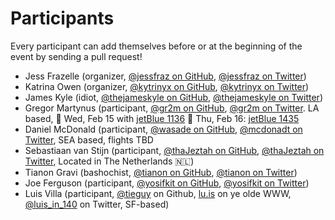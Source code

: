 # Participants

Every participant can add themselves before or at the beginning of the event by
sending a pull request!

- Jess Frazelle (organizer, [@jessfraz on GitHub](https://github.com/jessfraz), [@jessfraz on Twitter](https://twitter.com/jessfraz))
- Katrina Owen (organizer, [@kytrinyx on GitHub](https://github.com/kytrinyx),
  [@kytrinyx on Twitter](https://twitter.com/kytrinyx))
- James Kyle (idiot, [@thejameskyle on GitHub](https://github.com/thejameskyle), [@thejameskyle on Twitter](https://twitter.com/thejameskyle))
- Gregor Martynus (participant, [@gr2m on GitHub](https://github.com/gr2m/), [@gr2m on Twitter](https://twitter.com/gr2m/). LA based, 
🛫 Wed, Feb 15 with [jetBlue 1136](https://www.google.com/search?q=jetBlue+1136) 🛬 Thu, Feb 16: [jetBlue 1435](https://www.google.com/search?q=jetBlue+1435)
- Daniel McDonald (participant, [@wasade on GitHub](https://github.com/wasade), [@mcdonadt on Twitter](https://twitter.com/mcdonadt), SEA based, flights TBD
- Sebastiaan van Stijn (participant, [@thaJeztah on GitHub](https://github.com/thaJeztah), [@thaJeztah on Twitter](https://twitter.com/thaJeztah), Located in The Netherlands 🇳🇱)
- Tianon Gravi (bashochist, [@tianon on GitHub](https://github.com/tianon), [@tianon on Twitter](https://twitter.com/tianon))
- Joe Ferguson (participant, [@yosifkit on GitHub](https://github.com/yosifkit), [@yosifkit on Twitter](https://twitter.com/yosifkit))
- Luis Villa (participant, [@tieguy](https://github.com/tieguy) on Github, [lu.is](http://lu.is) on ye olde WWW, [@luis_in_140](http://twitter.com/luis_in_140) on Twitter, SF-based)

